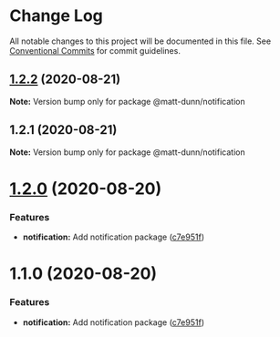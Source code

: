 # Change Log

All notable changes to this project will be documented in this file.
See [Conventional Commits](https://conventionalcommits.org) for commit guidelines.

## [1.2.2](https://github.com/matt-dunn/packages/compare/@matt-dunn/notification@1.2.1...@matt-dunn/notification@1.2.2) (2020-08-21)

**Note:** Version bump only for package @matt-dunn/notification





## 1.2.1 (2020-08-21)

**Note:** Version bump only for package @matt-dunn/notification





# [1.2.0](https://github.com/matt-dunn/packages/compare/@matt-dunn/notification@1.1.0...@matt-dunn/notification@1.2.0) (2020-08-20)


### Features

* **notification:** Add notification package ([c7e951f](https://github.com/matt-dunn/packages/commit/c7e951f91e4ca15c1f386a6a778c9d2e19d0190a))





# 1.1.0 (2020-08-20)


### Features

* **notification:** Add notification package ([c7e951f](https://github.com/matt-dunn/packages/commit/c7e951f91e4ca15c1f386a6a778c9d2e19d0190a))
